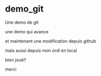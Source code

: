 # demo_git

Une demo de git

une demo qui avance 

et maintenant une modification depuis github

mais aussi depuis mon ordi en local

bien joué!!

merci
